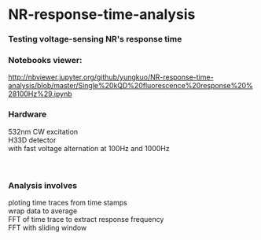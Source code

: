 # NR-response-time-analysis <br/>
### Testing voltage-sensing NR's response time <br/>
### Notebooks viewer: <br/>
http://nbviewer.jupyter.org/github/yungkuo/NR-response-time-analysis/blob/master/Single%20kQD%20fluorescence%20response%20%28100Hz%29.ipynb

### Hardware <br/>
532nm CW excitation <br/>
H33D detector <br/>
with fast voltage alternation at 100Hz and 1000Hz <br/>
 <br/>
 <br/>
### Analysis involves  <br/> 
ploting time traces from time stamps  <br/> 
wrap data to average  <br/> 
FFT of time trace to extract response frequency <br/>
FFT with sliding window
